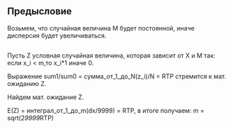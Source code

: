 ## Предысловие
Возьмем, что случайная величина M будет постоянной, иначе  
дисперсия будет увеличиваться.

##
Пусть Z условная случайная величина, которая зависит от X и M так:       
если x_i < m,то x_i*1
 иначе 0.


Выражение sum1/sum0 = сумма_от_1_до_N(z_i)/N = RTP стремится к мат. ожиданию Z.

Найдем мат. ожидание Z.

E(Z) = интеграл_от_1_до_m(dx/9999) = RTP, в итоге получаем:
m = sqrt(2*9999*RTP)
